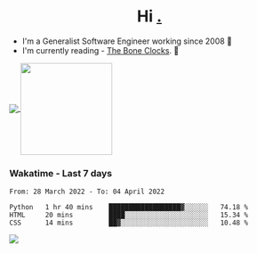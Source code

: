 <h1 align="center">Hi <a href="https://www.hackerrank.com/erasmosaraujo">.</a></h1>
 
- I'm a Generalist Software Engineer working  since 2008 🚀
- I'm currently reading - <a href="https://www.amazon.ca/Bone-Clocks-David-Mitchell/dp/0340921625">The Bone Clocks</a>. 📘
  
<p align="left">
  <a href="https://github.com/anuraghazra/github-readme-stats">
    <img
      align="center"
      src="https://github-readme-stats.vercel.app/api/top-langs/?username=erasmosoares&theme=radical&layout=compact"
    />
  </a>
  <a href="https://github.com/anuraghazra/github-readme-stats">
    <img
      align="center"
      height="165"
      src="https://github-readme-stats.vercel.app/api?username=erasmosoares&theme=radical&count_private=true&show_icons=true&custom_title=Github%20Status&hide=issues"
    />
  </a>
</p>

 ### Wakatime - Last 7 days

<!--START_SECTION:waka-->

```text
From: 28 March 2022 - To: 04 April 2022

Python   1 hr 40 mins    ██████████████████▓░░░░░░   74.18 %
HTML     20 mins         ████░░░░░░░░░░░░░░░░░░░░░   15.34 %
CSS      14 mins         ██▓░░░░░░░░░░░░░░░░░░░░░░   10.48 %
```

<!--END_SECTION:waka-->

![](https://komarev.com/ghpvc/?username=erasmosoares&color=brightgreen)
